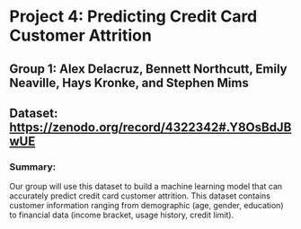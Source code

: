 # Project 4: Predicting Credit Card Customer Attrition
## Group 1: Alex Delacruz, Bennett Northcutt, Emily Neaville, Hays Kronke, and Stephen Mims
## Dataset: https://zenodo.org/record/4322342#.Y8OsBdJBwUE

### Summary:
Our group will use this dataset to build a machine learning model that can accurately predict credit card customer attrition. This dataset contains customer information ranging from demographic (age, gender, education) to financial data (income bracket, usage history, credit limit).

